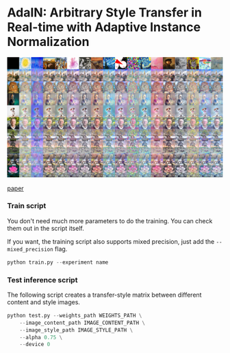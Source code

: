 # AdaIN: Arbitrary Style Transfer in Real-time with Adaptive Instance Normalization

![](./mosaic.jpg)

[paper](https://arxiv.org/abs/1703.06868)

### Train script

You don't need much more parameters to do the training. You can check them out in the script itself.

If you want, the training script also supports mixed precision, just add the `--mixed_precision` flag.

````python
python train.py --experiment name
````



### Test inference script

The following script creates a transfer-style matrix between different content and style images.

````python
python test.py --weights_path WEIGHTS_PATH \
	--image_content_path IMAGE_CONTENT_PATH \
	--image_style_path IMAGE_STYLE_PATH \
	--alpha 0.75 \
	--device 0
````



